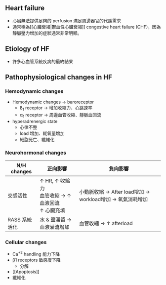 ## Heart failure
- 心臟無法提供足夠的 perfusion 滿足周邊器官的代謝需求
- 通常稱為[[心臟衰竭|鬱血性心臟衰竭]] congestive heart failure (CHF)，因為靜脈壓力增加的症狀通常非常明顯。
## Etiology of HF
- 許多心血管系統疾病的最終結果
## Pathophysiological changes in HF
### Hemodynamic changes
- Hemodynamic changes $\rightarrow$ baroreceptor 
	- ß$_{1}$ receptor $\rightarrow$ 增加收縮力、心跳速率
	- α$_{1}$ receptor  $\rightarrow$ 周邊血管收縮、靜脈血回流
- hyperadrenergic state
	- 心律不整
	- load 增加、耗氧量增加 
	- 細胞死亡、纖維化
### Neurohormonal changes

| N/H changes  | 正向影響                                                                                              | 負向影響                                                                                      |
| ------------ | ----------------------------------------------------------------------------------------------------- | --------------------------------------------------------------------------------------------- |
| 交感活性     | $\uparrow$ HR, $\uparrow$ 收縮力<br>血管收縮 $\rightarrow$ $\uparrow$ 血液回流<br>$\uparrow$ 心臟充填 | 小動脈收縮 $\rightarrow$ After load增加 $\rightarrow$ workload增加 $\rightarrow$ 氧氣消耗增加 |
| RASS 系統活化 | 水 & 鹽滯留 $\rightarrow$ 血液灌流增加                                                                | 血管收縮 $\rightarrow$ $\uparrow$ afterload                                                                                              |
### Cellular changes
- Ca<sup>+2</sup> handling  能力下降
- β1 receptors 敏感度下降
	- 分解
- [[Apoptosis]] 
- 纖維化